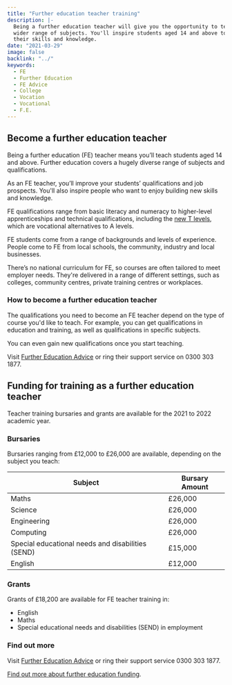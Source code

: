 ```yaml
---
title: "Further education teacher training"
description: |-
  Being a further education teacher will give you the opportunity to teach a
  wider range of subjects. You'll inspire students aged 14 and above to build
  their skills and knowledge.
date: "2021-03-29"
image: false
backlink: "../"
keywords:
  - FE
  - Further Education
  - FE Advice
  - College
  - Vocation
  - Vocational
  - F.E.
---
```


## Become a further education teacher

Being a further education (FE) teacher means you’ll teach students aged 14 and above. Further education covers a hugely diverse range of subjects and qualifications.

As an FE teacher, you’ll improve your students’ qualifications and job prospects. You'll also inspire people who want to enjoy building new skills and knowledge.

FE qualifications range from basic literacy and numeracy to higher-level apprenticeships and technical qualifications, including the <a href='https://www.gov.uk/government/publications/introduction-of-t-levels/introduction-of-t-levels'>new T levels</a>, which are vocational alternatives to A levels.

FE students come from a range of backgrounds and levels of experience. People come to FE from local schools, the community, industry and local businesses.

There’s no national curriculum for FE, so courses are often tailored to meet employer needs. They're delivered in a range of different settings, such as colleges, community centres, private training centres or workplaces.

### How to become a further education teacher

The qualifications you need to become an FE teacher depend on the type of course you'd like to teach. For example, you can get qualifications in education and training, as well as qualifications in specific subjects.

You can even gain new qualifications once you start teaching.

Visit <a href='https://www.feadvice.org.uk/i-want-work-fe-skills-sector'>Further Education Advice</a> or ring their support service on 0300 303 1877.

## Funding for training as a further education teacher

Teacher training bursaries and grants are available for the 2021 to 2022 academic year.

### Bursaries

Bursaries ranging from £12,000 to £26,000 are available, depending on the subject you teach:

| Subject                       | Bursary Amount |
| -------                       | -----   |
| Maths                         | £26,000 |
| Science                       | £26,000 |
| Engineering                   | £26,000 |
| Computing                     | £26,000 |
| Special educational needs and disabilities (SEND)| £15,000 |
| English                       | £12,000 |

### Grants

Grants of £18,200 are available for FE teacher training in:

* English
* Maths
* Special educational needs and disabilities (SEND) in employment

### Find out more

Visit <a href='https://www.feadvice.org.uk/i-want-work-fe-skills-sector'>Further Education Advice</a> or ring their support service 0300 303 1877.

<a href='https://www.gov.uk/government/publications/fe-funding-initial-teacher-education-ite-2021-to-2022'>Find out more about further education funding</a>.
